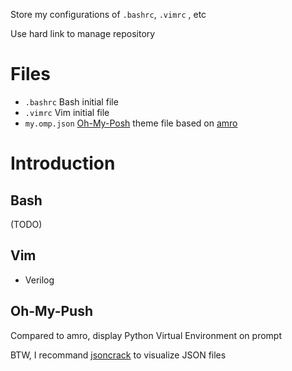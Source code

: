 Store my configurations of `.bashrc`, `.vimrc` , etc

Use hard link to manage repository

# Files

- `.bashrc` Bash initial file
- `.vimrc` Vim initial file
- `my.omp.json` [Oh-My-Posh](https://github.com/jandedobbeleer/oh-my-posh) theme file based on [amro](https://github.com/JanDeDobbeleer/oh-my-posh/blob/main/themes/amro.omp.json) 

# Introduction

## Bash

(TODO)

## Vim

- Verilog 

## Oh-My-Push

Compared to amro, display Python Virtual Environment on prompt

BTW, I recommand [jsoncrack](https://github.com/AykutSarac/jsoncrack.com) to visualize JSON files
